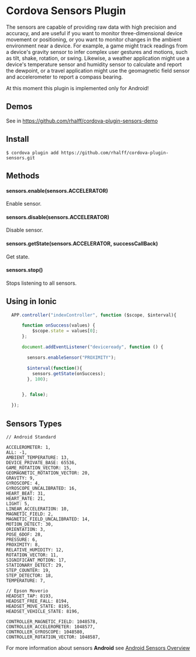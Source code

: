 # Cordova Sensors Plugin

The sensors are capable of providing raw data with high precision and accuracy, and are useful if you want to monitor three-dimensional device movement or positioning, or you want to monitor changes in the ambient environment near a device. For example, a game might track readings from a device's gravity sensor to infer complex user gestures and motions, such as tilt, shake, rotation, or swing. Likewise, a weather application might use a device's temperature sensor and humidity sensor to calculate and report the dewpoint, or a travel application might use the geomagnetic field sensor and accelerometer to report a compass bearing.

At this moment this plugin is implemented only for Android!

## Demos

See in https://github.com/rhalff/cordova-plugin-sensors-demo

## Install

    $ cordova plugin add https://github.com/rhalff/cordova-plugin-sensors.git

## Methods

#### sensors.enable(sensors.ACCELERATOR)

Enable sensor.

#### sensors.disable(sensors.ACCELERATOR)

Disable sensor.

#### sensors.getState(sensors.ACCELERATOR, successCallBack)

Get state.

#### sensors.stop()

Stops listening to all sensors.

## Using in Ionic

```js
  APP.controller("indexController", function ($scope, $interval){

      function onSuccess(values) {
          $scope.state = values[0];
      };

      document.addEventListener("deviceready", function () {

        sensors.enableSensor("PROXIMITY");

        $interval(function(){
          sensors.getState(onSuccess);
        }, 100);


      }, false);

  });
```

## Sensors Types

```
// Android Standard

ACCELEROMETER: 1,
ALL: -1,
AMBIENT_TEMPERATURE: 13,
DEVICE_PRIVATE_BASE: 65536,
GAME_ROTATION_VECTOR: 15,
GEOMAGNETIC_ROTATION_VECTOR: 20,
GRAVITY: 9,
GYROSCOPE: 4,
GYROSCOPE_UNCALIBRATED: 16,
HEART_BEAT: 31,
HEART_RATE: 21,
LIGHT: 5,
LINEAR_ACCELERATION: 10,
MAGNETIC_FIELD: 2,
MAGNETIC_FIELD_UNCALIBRATED: 14,
MOTION_DETECT: 30,
ORIENTATION: 3,
POSE_6DOF: 28,
PRESSURE: 6,
PROXIMITY: 8,
RELATIVE_HUMIDITY: 12,
ROTATION_VECTOR: 11,
SIGNIFICANT_MOTION: 17,
STATIONARY_DETECT: 29,
STEP_COUNTER: 19,
STEP_DETECTOR: 18,
TEMPERATURE: 7,

// Epson Moverio
HEADSET_TAP: 8193,
HEADSET_FREE_FALL: 8194,
HEADSET_MOVE_STATE: 8195,
HEADSET_VEHICLE_STATE: 8196,

CONTROLLER_MAGNETIC_FIELD: 1048578,
CONTROLLER_ACCELEROMETER: 1048577,
CONTROLLER_GYROSCOPE: 1048580,
CONTROLLER_ROTATION_VECTOR: 1048587,
```

For more information about sensors **Android** see [Android Sensors Overview](http://developer.android.com/guide/topics/sensors/sensors_overview.html)
